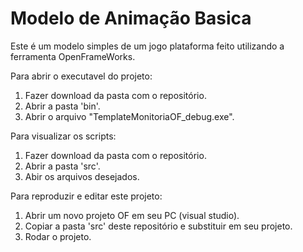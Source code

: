# Modelo de Animação Basica
Este é um modelo simples de um jogo plataforma feito utilizando a ferramenta OpenFrameWorks.

Para abrir o executavel do projeto:
 1. Fazer download da pasta com o repositório.
 2. Abrir a pasta 'bin'.
 3. Abrir o arquivo "TemplateMonitoriaOF_debug.exe".

Para visualizar os scripts:
 1. Fazer download da pasta com o repositório.
 2. Abrir a pasta 'src'.
 3. Abir os arquivos desejados.


Para reproduzir e editar este projeto:
 1. Abrir um novo projeto OF em seu PC (visual studio).
 2. Copiar a pasta 'src' deste repositório e substituir em seu projeto.
 3. Rodar o projeto.
